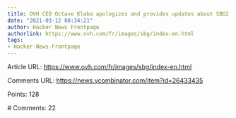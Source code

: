 ```yaml
---
title: OVH CEO Octave Klaba apologizes and provides updates about SBG2
date: "2021-03-12 08:34:21"
author: Hacker News Frontpage
authorlink: https://www.ovh.com/fr/images/sbg/index-en.html
tags:
- Hacker-News-Frontpage
---
```


<p>Article URL: <a href="https://www.ovh.com/fr/images/sbg/index-en.html">https://www.ovh.com/fr/images/sbg/index-en.html</a></p>
<p>Comments URL: <a href="https://news.ycombinator.com/item?id=26433435">https://news.ycombinator.com/item?id=26433435</a></p>
<p>Points: 128</p>
<p># Comments: 22</p>

